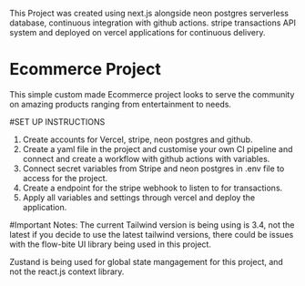 This Project was created using next.js alongside neon postgres serverless database, continuous integration with github actions. stripe transactions API system and deployed on vercel applications for continuous delivery.

# Ecommerce Project
This simple custom made Ecommerce project looks to serve the community on amazing products ranging from entertainment to needs.

#SET UP INSTRUCTIONS

1. Create accounts for Vercel, stripe, neon postgres and github.
2. Create a yaml file in the project and customise your own  CI pipeline and connect and create a workflow with github actions with variables.
3. Connect secret variables from Stripe and neon postgres in .env file to access for the project.
4. Create a endpoint for the stripe webhook to listen to for transactions.
5. Apply all variables and settings through vercel and deploy the application.

#Important Notes: 
The current Tailwind version is being using is 3.4, not the latest if you decide to use the latest tailwind versions, there could be issues with the flow-bite UI library being used in this project.

Zustand is being used for global state mangagement for this project, and not the react.js context library.



